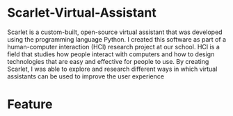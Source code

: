 # Scarlet-Virtual-Assistant
Scarlet is a custom-built, open-source virtual assistant that was developed using the programming language Python. I created this software as part of a human-computer interaction (HCI) research project at our school. HCI is a field that studies how people interact with computers and how to design technologies that are easy and effective for people to use. By creating Scarlet, I was able to explore and research different ways in which virtual assistants can be used to improve the user experience

<h1>Feature</h1>
<ul>

</ul>
